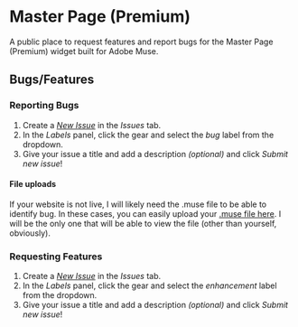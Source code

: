# Master Page (Premium)

A public place to request features and report bugs for the Master Page (Premium) widget built for Adobe Muse.

## Bugs/Features

### Reporting Bugs

1. Create a *[New Issue](https://github.com/j26design/Master-Page-Premium/issues/new?labels=bug)* in the *Issues* tab.
2. In the *Labels* panel, click the gear and select the *bug* label from the dropdown.
3. Give your issue a title and add a description *(optional)* and click *Submit new issue*!

#### File uploads

If your website is not live, I will likely need the .muse file to be able to identify bug. In these cases, you can easily upload your [.muse file here](http://muse.j-26.com/masterPagePremiumUploads). I will be the only one that will be able to view the file (other than yourself, obviously).

### Requesting Features

1. Create a *[New Issue](https://github.com/j26design/Master-Page-Premium/issues/new?labels=enhancement)* in the *Issues* tab.
2. In the *Labels* panel, click the gear and select the *enhancement* label from the dropdown.
3. Give your issue a title and add a description *(optional)* and click *Submit new issue*!
